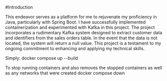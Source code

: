 #Introduction

This endeavor serves as a platform for me to rejuvenate my proficiency in Java, particularly with Spring Boot. I have successfully implemented containerization and experimented with Kafka in this project. The project incorporates a rudimentary Kafka system designed to extract customer data and identifiers from the sales orders table. In the event that the data is not located, the system will return a null value. This project is a testament to my ongoing commitment to enhancing and applying my technical skills.

Simply:
docker compose up --build

To stop running containers and also removes the stopped containers as well as any networks that were created
docker compose down
